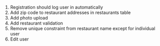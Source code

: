 1. Registration should log user in automatically
2. Add zip code to restaurant addresses in restaurants table
3. Add photo upload
4. Add restaurant validation
5. Remove unique constraint from restaurant name except for individual user
6. Edit user
